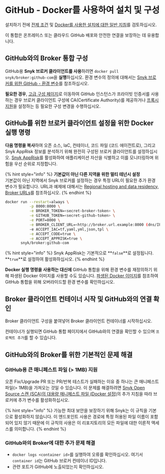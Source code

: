 # GitHub - Docker를 사용하여 설치 및 구성

설치하기 전에 [전제 조건](./) 및 [Docker를 사용한 설치에 대한 일반 지침](../install-and-configure-broker-using-docker.md)를 검토하십시오.

이 통합은 온프레미스 또는 클라우드 GitHub 배포와 안전한 연결을 보장하는 데 유용합니다.

## GitHub와의 Broker 통합 구성

GitHub용 **Snyk 브로커 클라이언트를 사용**하려면 `docker pull snyk/broker:github-com`을 **실행**하십시오. 환경 변수의 정의에 대해서는 [Snyk 브로커를 위한 GitHub - 환경 변수](github-environment-variables-for-snyk-broker.md)를 참조하십시오.

**필요한 경우**, [고급 구성 페이지](../advanced-configuration-for-snyk-broker-docker-installation/)로 이동하여 GitHub 인스턴스가 프라이빗 인증서를 사용하는 경우 브로커 클라이언트 구성에 CA(Certificate Authority)를 제공하거나 [프록시 지원](../advanced-configuration-for-snyk-broker-docker-installation/proxy-support-with-docker.md)을 설정하는 등 필요한 구성 변경을 수행하십시오.&#x20;

## GitHub를 위한 브로커 클라이언트 설정을 위한 Docker 실행 명령

**다음 명령을 복사**하여 오픈 소스, IaC, 컨테이너, 코드 파일 (코드 에이전트로), 그리고 Snyk AppRisk 정보를 분석하기 위해 완전히 구성된 브로커 클라이언트를 설정하십시오. [Snyk AppRisk](../../../../scan-with-snyk/snyk-apprisk/)를 활성화하여 애플리케이션 자산을 식별하고 이를 모니터링하며 위험을 우선 순위로 지정합니다.

{% hint style="info" %}
**기본값이 아닌 다른 지역을 위한 멀티 테넌시 설정**\
기본값이 아닌 지역에서 Snyk 브로커를 설정하는 경우 특정 URL이 필요한 추가 환경 변수가 필요합니다. URL과 예제에 대해서는 [Regional hosting and data residency, Broker URLs](https://docs.snyk.io/working-with-snyk/regional-hosting-and-data-residency#broker-urls)를 참조하십시오.
{% endhint %}

```bash
docker run --restart=always \
           -p 8000:8000 \
           -e BROKER_TOKEN=<secret-broker-token> \
           -e GITHUB_TOKEN=<secret-github-token> \
           -e PORT=8000 \
           -e BROKER_CLIENT_URL=<http://broker.url.example:8000 (dns/IP:port)> \
           -e ACCEPT_IAC=tf,yaml,yml,json,tpl \
           -e ACCEPT_CODE=true \
           -e ACCEPT_APPRISK=true \ 
       snyk/broker:github-com
```

{% hint style="info" %}
Snyk AppRisk는 기본적으로 **`false`**로 설정됩니다. **`true`**로 설정하여 활성화하십시오.
{% endhint %}

**Docker 실행 명령을 사용하는 대신에** GitHub 통합을 위해 환경 변수를 재정의하기 위해 파생된 Docker 이미지를 사용할 수도 있습니다. [파생된 Docker 이미지](../derived-docker-images-for-broker-client-integrations-and-container-registry-agent.md)를 참조하여 GitHub 통합을 위해 오버라이드할 환경 변수를 확인하십시오.

## Broker 클라이언트 컨테이너 시작 및 GitHub와의 연결 확인

Broker 클라이언트 구성을 붙여넣어 Broker 클라이언트 컨테이너를 시작하십시오.

컨테이너가 실행되면 GitHub 통합 페이지에서 GitHub와의 연결을 확인할 수 있으며 `프로젝트 추가`를 할 수 있습니다.

## GitHub와의 Broker를 위한 기본적인 문제 해결

### **GitHub용 큰 매니페스트 파일 (> 1MB) 지원**

오픈 Fix/Upgrade PR 또는 PR/반복 테스트가 실패하는 이유 중 하나는 큰 매니페스트 파일(> 1MB)을 가져오는 것일 수 있습니다. 이 문제를 해결하려면 [Snyk Open Source 스캔 (SCA)의 대용량 매니페스트 파일 (Docker 설정)](https://docs.snyk.io/enterprise-setup/snyk-broker/install-and-configure-snyk-broker/advanced-configuration-for-snyk-broker-docker-installation/snyk-open-source-scans-sca-of-large-manifest-files-docker-setup)의 추가 지침을 따라 브로커에 추가 변수를 활성화하십시오. &#x20;

{% hint style="info" %}
가능한 최대 보안을 보장하기 위해 Snyk는 이 규칙을 기본으로 활성화하지 않습니다. 이 엔드포인트 사용은 경로에 특정 허용된 파일 이름이 포함되어 있지 않기 때문에 이 규칙의 사용은 이 리포지토리의 모든 파일에 대한 이론적 액세스를 의미합니다.
{% endhint %}

### **GitHub와의 Broker에 대한 추가 문제 해결**

* `docker logs <container id>`를 실행하여 오류를 확인하십시오. 여기서 `container id`는 GitHub 브로커 컨테이너 ID입니다.
* 관련 포트가 GitHub에 노출되었는지 확인하십시오.